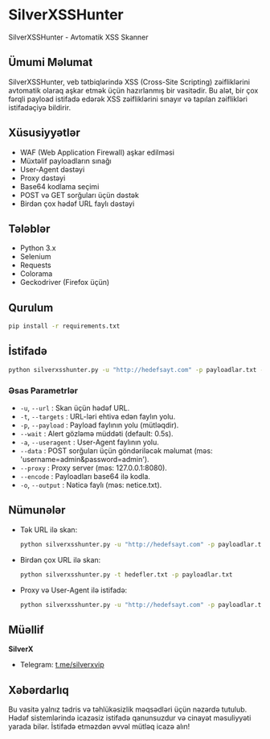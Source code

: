 # SilverXSSHunter

SilverXSSHunter - Avtomatik XSS Skanner

## Ümumi Məlumat
SilverXSSHunter, veb tətbiqlərində XSS (Cross-Site Scripting) zəifliklərini avtomatik olaraq aşkar etmək üçün hazırlanmış bir vasitədir. Bu alət, bir çox fərqli payload istifadə edərək XSS zəifliklərini sınayır və tapılan zəiflikləri istifadəçiyə bildirir.

## Xüsusiyyətlər
- WAF (Web Application Firewall) aşkar edilməsi
- Müxtəlif payloadların sınağı
- User-Agent dəstəyi
- Proxy dəstəyi
- Base64 kodlama seçimi
- POST və GET sorğuları üçün dəstək
- Birdən çox hədəf URL faylı dəstəyi

## Tələblər
- Python 3.x
- Selenium
- Requests
- Colorama
- Geckodriver (Firefox üçün)

## Qurulum
```bash
pip install -r requirements.txt
```

## İstifadə
```bash
python silverxsshunter.py -u "http://hedefsayt.com" -p payloadlar.txt -o netice.txt
```

### Əsas Parametrlər
- `-u`, `--url` : Skan üçün hədəf URL.
- `-t`, `--targets` : URL-ləri ehtiva edən faylın yolu.
- `-p`, `--payload` : Payload faylının yolu (mütləqdir).
- `--wait` : Alert gözləmə müddəti (default: 0.5s).
- `-a`, `--useragent` : User-Agent faylının yolu.
- `--data` : POST sorğuları üçün göndəriləcək məlumat (məs: 'username=admin&password=admin').
- `--proxy` : Proxy server (məs: 127.0.0.1:8080).
- `--encode` : Payloadları base64 ilə kodla.
- `-o`, `--output` : Nəticə faylı (məs: netice.txt).

## Nümunələr
- Tək URL ilə skan:
  ```bash
  python silverxsshunter.py -u "http://hedefsayt.com" -p payloadlar.txt
  ```

- Birdən çox URL ilə skan:
  ```bash
  python silverxsshunter.py -t hedefler.txt -p payloadlar.txt
  ```

- Proxy və User-Agent ilə istifadə:
  ```bash
  python silverxsshunter.py -u "http://hedefsayt.com" -p payloadlar.txt --proxy 127.0.0.1:8080 -a useragents.txt
  ```

## Müəllif
**SilverX**
- Telegram: [t.me/silverxvip](https://t.me/silverxvip)

## Xəbərdarlıq
Bu vasitə yalnız tədris və təhlükəsizlik məqsədləri üçün nəzərdə tutulub. Hədəf sistemlərində icazəsiz istifadə qanunsuzdur və cinayət məsuliyyəti yarada bilər. İstifadə etməzdən əvvəl mütləq icazə alın!


